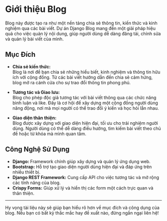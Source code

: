 # Giới thiệu Blog

Blog này được tạo ra như một nền tảng chia sẻ thông tin, kiến thức và kinh nghiệm qua các bài viết. Dự án Django Blog mang đến một giải pháp hiệu quả cho việc quản lý nội dung, giúp người dùng dễ dàng đăng tải, chỉnh sửa và quản lý bài viết của mình.

## Mục Đích

- **Chia sẻ kiến thức:**  
  Blog là nơi để bạn chia sẻ những hiểu biết, kinh nghiệm và thông tin hữu ích với cộng đồng. Từ các bài viết hướng dẫn đến chia sẻ cảm hứng, blog mở ra cánh cửa cho sự trao đổi thông tin phong phú.

- **Tương tác và Giao lưu:**  
  Blog cho phép độc giả tương tác với bài viết thông qua các chức năng bình luận và like. Đây là cơ hội để xây dựng một cộng đồng người dùng năng động, nơi mà mọi người có thể trao đổi ý kiến và học hỏi lẫn nhau.

- **Giao diện thân thiện:**  
  Blog được xây dựng với giao diện hiện đại, tối ưu cho trải nghiệm người dùng. Người dùng có thể dễ dàng điều hướng, tìm kiếm bài viết theo chủ đề hoặc từ khóa mà mình quan tâm.

## Công Nghệ Sử Dụng

- **Django:** Framework chính giúp xây dựng và quản lý ứng dụng web.
- **Bootstrap:** Hỗ trợ tạo giao diện người dùng hiện đại và đáp ứng trên nhiều thiết bị.
- **Django REST Framework:** Cung cấp API cho việc tương tác và mở rộng các tính năng của blog.
- **Crispy Forms:** Giúp xử lý và hiển thị các form một cách trực quan và thân thiện.

---

Hy vọng tài liệu này sẽ giúp bạn hiểu rõ hơn về mục đích và công dụng của blog. Nếu bạn có bất kỳ thắc mắc hay đề xuất nào, đừng ngần ngại liên hệ!
